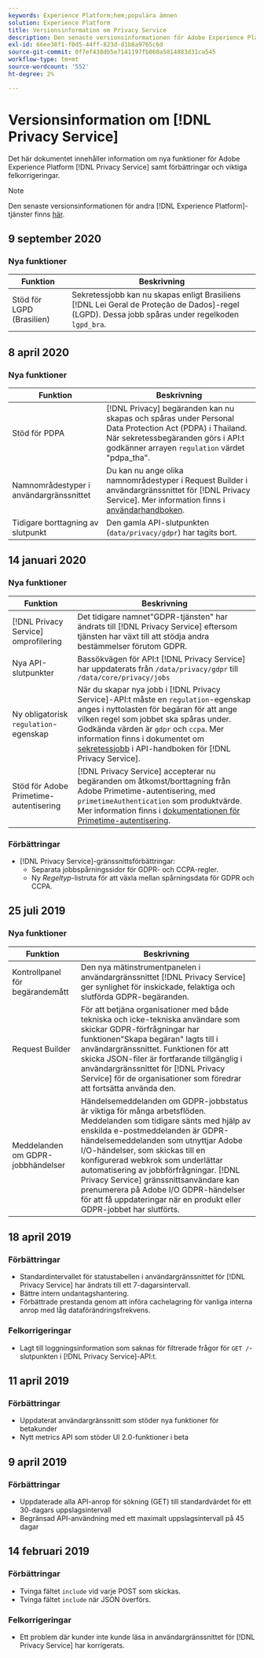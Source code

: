 ```yaml
---
keywords: Experience Platform;hem;populära ämnen
solution: Experience Platform
title: Versionsinformation om Privacy Service
description: Den senaste versionsinformationen för Adobe Experience Platform Privacy Service.
exl-id: 66ee38f1-f0d5-44ff-823d-d1b8a9765c6d
source-git-commit: 0f7ef438db5e7141197fb860a5814883d31ca545
workflow-type: tm+mt
source-wordcount: '552'
ht-degree: 2%

---
```


# Versionsinformation om [!DNL Privacy Service]

Det här dokumentet innehåller information om nya funktioner för Adobe Experience Platform [!DNL Privacy Service] samt förbättringar och viktiga felkorrigeringar.

>[!NOTE]
>
>Den senaste versionsinformationen för andra [!DNL Experience Platform]-tjänster finns [här](../release-notes/latest/latest.md).

## 9 september 2020

### Nya funktioner

| Funktion | Beskrivning |
| --- | --- |
| Stöd för LGPD (Brasilien) | Sekretessjobb kan nu skapas enligt Brasiliens [!DNL Lei Geral de Proteção de Dados]-regel (LGPD). Dessa jobb spåras under regelkoden `lgpd_bra`. |

## 8 april 2020

### Nya funktioner

| Funktion | Beskrivning |
| --- | --- |
| Stöd för PDPA | [!DNL Privacy] begäranden kan nu skapas och spåras under Personal Data Protection Act (PDPA) i Thailand. När sekretessbegäranden görs i API:t godkänner arrayen `regulation` värdet &quot;pdpa_tha&quot;. |
| Namnområdestyper i användargränssnittet | Du kan nu ange olika namnområdestyper i Request Builder i användargränssnittet för [!DNL Privacy Service]. Mer information finns i [användarhandboken](ui/user-guide.md). |
| Tidigare borttagning av slutpunkt | Den gamla API-slutpunkten (`data/privacy/gdpr`) har tagits bort. |

## 14 januari 2020

### Nya funktioner

| Funktion | Beskrivning |
| --- | --- |
| [!DNL Privacy Service] omprofilering | Det tidigare namnet&quot;GDPR-tjänsten&quot; har ändrats till [!DNL Privacy Service] eftersom tjänsten har växt till att stödja andra bestämmelser förutom GDPR. |
| Nya API-slutpunkter | Bassökvägen för API:t [!DNL Privacy Service] har uppdaterats från `/data/privacy/gdpr` till `/data/core/privacy/jobs` |
| Ny obligatorisk `regulation`-egenskap | När du skapar nya jobb i [!DNL Privacy Service]-API:t måste en `regulation`-egenskap anges i nyttolasten för begäran för att ange vilken regel som jobbet ska spåras under. Godkända värden är `gdpr` och `ccpa`. Mer information finns i dokumentet om [sekretessjobb](api/privacy-jobs.md) i API-handboken för [!DNL Privacy Service]. |
| Stöd för Adobe Primetime-autentisering | [!DNL Privacy Service] accepterar nu begäranden om åtkomst/borttagning från Adobe Primetime-autentisering, med `primetimeAuthentication` som produktvärde. Mer information finns i [dokumentationen för Primetime-autentisering](https://tve.helpdocsonline.com/how-to-make-a-privacy-request). |

### Förbättringar

* [!DNL Privacy Service]-gränssnittsförbättringar:
   * Separata jobbspårningssidor för GDPR- och CCPA-regler.
   * Ny *Regeltyp*-listruta för att växla mellan spårningsdata för GDPR och CCPA.

## 25 juli 2019

### Nya funktioner

| Funktion | Beskrivning |
| --- | --- |
| Kontrollpanel för begärandemått | Den nya mätinstrumentpanelen i användargränssnittet [!DNL Privacy Service] ger synlighet för inskickade, felaktiga och slutförda GDPR-begäranden. |
| Request Builder | För att betjäna organisationer med både tekniska och icke-tekniska användare som skickar GDPR-förfrågningar har funktionen&quot;Skapa begäran&quot; lagts till i användargränssnittet. Funktionen för att skicka JSON-filer är fortfarande tillgänglig i användargränssnittet för [!DNL Privacy Service] för de organisationer som föredrar att fortsätta använda den. |
| Meddelanden om GDPR-jobbhändelser | Händelsemeddelanden om GDPR-jobbstatus är viktiga för många arbetsflöden. Meddelanden som tidigare sänts med hjälp av enskilda e-postmeddelanden är GDPR-händelsemeddelanden som utnyttjar Adobe I/O-händelser, som skickas till en konfigurerad webkrok som underlättar automatisering av jobbförfrågningar. [!DNL Privacy Service] gränssnittsanvändare kan prenumerera på Adobe I/O GDPR-händelser för att få uppdateringar när en produkt eller GDPR-jobbet har slutförts. |

## 18 april 2019

### Förbättringar

* Standardintervallet för statustabellen i användargränssnittet för [!DNL Privacy Service] har ändrats till ett 7-dagarsintervall.
* Bättre intern undantagshantering.
* Förbättrade prestanda genom att införa cachelagring för vanliga interna anrop med låg dataförändringsfrekvens.

### Felkorrigeringar

* Lagt till loggningsinformation som saknas för filtrerade frågor för `GET /`-slutpunkten i [!DNL Privacy Service]-API:t.

## 11 april 2019

### Förbättringar

* Uppdaterat användargränssnitt som stöder nya funktioner för betakunder
* Nytt metrics API som stöder UI 2.0-funktioner i beta

## 9 april 2019

### Förbättringar

* Uppdaterade alla API-anrop för sökning (GET) till standardvärdet för ett 30-dagars uppslagsintervall
* Begränsad API-användning med ett maximalt uppslagsintervall på 45 dagar

## 14 februari 2019

### Förbättringar

* Tvinga fältet `include` vid varje POST som skickas.
* Tvinga fältet `include` när JSON överförs.

### Felkorrigeringar

* Ett problem där kunder inte kunde läsa in användargränssnittet för [!DNL Privacy Service] har korrigerats.
